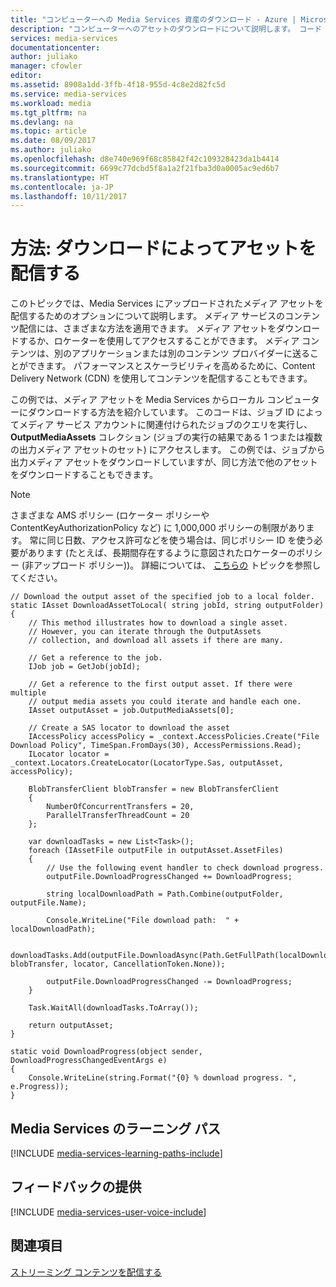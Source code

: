 ```yaml
---
title: "コンピューターへの Media Services 資産のダウンロード - Azure | Microsoft Docs"
description: "コンピューターへのアセットのダウンロードについて説明します。 コード サンプルは C# で記述され、Media Services SDK for .NET を利用しています。"
services: media-services
documentationcenter: 
author: juliako
manager: cfowler
editor: 
ms.assetid: 8908a1dd-3ffb-4f18-955d-4c8e2d82fc5d
ms.service: media-services
ms.workload: media
ms.tgt_pltfrm: na
ms.devlang: na
ms.topic: article
ms.date: 08/09/2017
ms.author: juliako
ms.openlocfilehash: d8e740e969f68c85842f42c109328423da1b4414
ms.sourcegitcommit: 6699c77dcbd5f8a1a2f21fba3d0a0005ac9ed6b7
ms.translationtype: HT
ms.contentlocale: ja-JP
ms.lasthandoff: 10/11/2017
---
```

# <a name="how-to-deliver-an-asset-by-download"></a>方法: ダウンロードによってアセットを配信する
このトピックでは、Media Services にアップロードされたメディア アセットを配信するためのオプションについて説明します。 メディア サービスのコンテンツ配信には、さまざまな方法を適用できます。 メディア アセットをダウンロードするか、ロケーターを使用してアクセスすることができます。 メディア コンテンツは、別のアプリケーションまたは別のコンテンツ プロバイダーに送ることができます。 パフォーマンスとスケーラビリティを高めるために、Content Delivery Network (CDN) を使用してコンテンツを配信することもできます。

この例では、メディア アセットを Media Services からローカル コンピューターにダウンロードする方法を紹介しています。 このコードは、ジョブ ID によってメディア サービス アカウントに関連付けられたジョブのクエリを実行し、 **OutputMediaAssets** コレクション (ジョブの実行の結果である 1 つまたは複数の出力メディア アセットのセット) にアクセスします。 この例では、ジョブから出力メディア アセットをダウンロードしていますが、同じ方法で他のアセットをダウンロードすることもできます。

>[!NOTE]
>さまざまな AMS ポリシー (ロケーター ポリシーや ContentKeyAuthorizationPolicy など) に 1,000,000 ポリシーの制限があります。 常に同じ日数、アクセス許可などを使う場合は、同じポリシー ID を使う必要があります (たとえば、長期間存在するように意図されたロケーターのポリシー (非アップロード ポリシー))。 詳細については、 [こちらの](media-services-dotnet-manage-entities.md#limit-access-policies) トピックを参照してください。

    // Download the output asset of the specified job to a local folder.
    static IAsset DownloadAssetToLocal( string jobId, string outputFolder)
    {
        // This method illustrates how to download a single asset. 
        // However, you can iterate through the OutputAssets
        // collection, and download all assets if there are many. 

        // Get a reference to the job. 
        IJob job = GetJob(jobId);

        // Get a reference to the first output asset. If there were multiple 
        // output media assets you could iterate and handle each one.
        IAsset outputAsset = job.OutputMediaAssets[0];

        // Create a SAS locator to download the asset
        IAccessPolicy accessPolicy = _context.AccessPolicies.Create("File Download Policy", TimeSpan.FromDays(30), AccessPermissions.Read);
        ILocator locator = _context.Locators.CreateLocator(LocatorType.Sas, outputAsset, accessPolicy);

        BlobTransferClient blobTransfer = new BlobTransferClient
        {
            NumberOfConcurrentTransfers = 20,
            ParallelTransferThreadCount = 20
        };

        var downloadTasks = new List<Task>();
        foreach (IAssetFile outputFile in outputAsset.AssetFiles)
        {
            // Use the following event handler to check download progress.
            outputFile.DownloadProgressChanged += DownloadProgress;

            string localDownloadPath = Path.Combine(outputFolder, outputFile.Name);

            Console.WriteLine("File download path:  " + localDownloadPath);

            downloadTasks.Add(outputFile.DownloadAsync(Path.GetFullPath(localDownloadPath), blobTransfer, locator, CancellationToken.None));

            outputFile.DownloadProgressChanged -= DownloadProgress;
        }

        Task.WaitAll(downloadTasks.ToArray());

        return outputAsset;
    }

    static void DownloadProgress(object sender, DownloadProgressChangedEventArgs e)
    {
        Console.WriteLine(string.Format("{0} % download progress. ", e.Progress));
    }



## <a name="media-services-learning-paths"></a>Media Services のラーニング パス
[!INCLUDE [media-services-learning-paths-include](../../includes/media-services-learning-paths-include.md)]

## <a name="provide-feedback"></a>フィードバックの提供
[!INCLUDE [media-services-user-voice-include](../../includes/media-services-user-voice-include.md)]

## <a name="see-also"></a>関連項目
[ストリーミング コンテンツを配信する](media-services-deliver-streaming-content.md)

